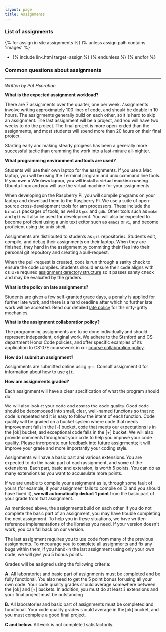 ```yaml
---
layout: page
title: Assignments
---
```


### List of assignments

{% for assign in site.assignments %}
{% unless assign.path contains 'images' %}
- {% include link.html target=assign %}
{% endunless %}
{% endfor %}

### Common questions about assignments
---
*Written by Pat Hanrahan*

**What is the expected assignment workload?**

There are 7 assignments over the quarter, one per week.
Assignments involve writing approximately 100 lines of code,
and should be doable in 10 hours.
The assignments generally build on each other,
so it is hard to skip an assignment.
The last assignment will be a project, 
and you will have two weeks to do the project. 
The final project is more open-ended than the assignments,
and most students will spend more than 20 hours on their final project.

Starting early and making steady progress has been a generally more successful tactic than cramming the work into a last-minute all-nighter.

**What programming environment and tools are used?**

Students will use their own laptop for the assignments.
If you use a Mac laptop,
you will be using the Terminal program and unix command line tools.
If you own a Windows laptop,
you will install a virtual machine running Ubuntu linux 
and you will use the virtual machine for your assignments.

When developing on the Raspberry Pi,
you will compile programs on your laptop and download them to the Raspberry Pi.
We use a suite of open-source cross-development tools for arm processors.
These include the `binutil` packages of tools,
as well as `gcc` and `gdb`.
Other tools such as `make` and `git` will also be used for development.
You will also be expected to become proficient using 
a unix text editor such as `emacs` or `vi`,
and become proficient using the unix shell.

Assignments are distributed to students as `git` repositories.
Students edit, compile, and debug their assignments on their laptop.
When they are finished, 
they hand in the assignment by commiting their files 
into their personal git repository 
and creating a pull-request.

When the pull-request is created, code is run through a sanity check 
to ensure the code compiles. Students should ensure their code aligns with 
cs107e required [assignment directory structure](dir_structure) so it 
passes sanity check and may be evaluated by the graders.

**What is the policy on late assignments?**

Students are given a few self-granted grace days, a penalty is applied for
further late work, and there is a hard deadline after which no further late
work will be accepted. Read our detailed [late policy](/policies/#late-policy)
for the nitty-gritty mechanics.

**What is the assignment collaboration policy?**

The programming assignments are to be done individually and should represent
independent, original work. We adhere to the Stanford and CS department Honor
Code policies, and offer specific examples of its application to CS107E
coursework in our [course collaboration
policy](/policies/#collaboration-policy).

**How do I submit an assignment?**

Assignments are submitted online using `git`. 
Consult assignment 0 for information about how to use `git`.

**How are assignments graded?**

Each assignment will have a clear specification of what the program should do.

We will also look at your code and assess the code quality.
Good code should be decomposed into small, clear, well-named functions so that 
no code is repeated and it is easy to follow the intent of each function.
Code quality will be graded on a bucket system where code that needs 
improvement falls in the [-] bucket, code that meets our expectations is in the 
[ok] bucket, and exceptional code falls in the [+] bucket.
We will also provide comments throughout your code 
to help you improve your code quality.
Please incorporate our feedback into future assignments;
it will improve your grade and more importantly your coding style.

Assignments will have a basic part and various extensions. 
You are expected to do the basic part of each assignment,
and some of the extensions.
Each part, basic and extension, is worth 5 points.
You can do as many extensions as you want to accumulate more points.

If we are unable to compile your assignment as is, through some fault
of yours (for example, if your assignment fails to compile on CI and
you should have fixed it), **we will automatically deduct 1 point**
from the basic part of your grade from that assignment.

As mentioned above, the assignments build on each other.
If you do not complete the basic part of an assignment,
you may have trouble completing the next assignment.
To help you in these situations, we have written
reference implementations of the libraries you need.
If your version doesn't work,
you can fall back on our version.

The last assignment requires you to use code from
many of the previous assignments.
To encourage you to complete all assignments and fix any bugs within them,
if you hand-in the last assignment using only your own code,
we will give you 5 bonus points.

Grades will be assigned using the following criteria:

**A.** All laboratories and basic part of assignments must be completed
and be fully functional.
You also need to get the 5 point bonus for using all your own code.
Your code quality grades should average somewhere 
between the [ok] and [+] buckets.
In addition, you must do at least 3 extensions and your final 
project must be outstanding.

**B.** All laboratories and basic part of assignments must be completed
and functional.
Your code quality grades should average in the [ok] bucket,
and you must complete a good final project.

**C and below.** All work is not completed satisfactorily.

<!---
**What is the final project?**

See the [Final Project](project) page.
-->

